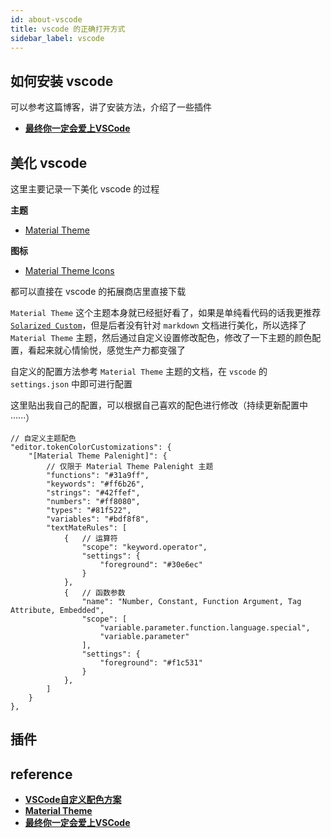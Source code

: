 ```yaml
---
id: about-vscode
title: vscode 的正确打开方式
sidebar_label: vscode
---
```


## 如何安装 vscode
可以参考这篇博客，讲了安装方法，介绍了一些插件
- **[最终你一定会爱上VSCode](https://sinnammanyo.cn/VSCode-config/)**

## 美化 vscode
这里主要记录一下美化 vscode 的过程

**主题**
- [Material Theme](https://marketplace.visualstudio.com/items?itemName=Equinusocio.vsc-material-theme)

**图标**
- [Material Theme Icons](https://marketplace.visualstudio.com/items?itemName=Equinusocio.vsc-material-theme-icons)

都可以直接在 vscode 的拓展商店里直接下载

`Material Theme` 这个主题本身就已经挺好看了，如果是单纯看代码的话我更推荐 [`Solarized Custom`](https://marketplace.visualstudio.com/items?itemName=bbrakenhoff.solarized-light-custom)，但是后者没有针对 `markdown` 文档进行美化，所以选择了 `Material Theme` 主题，然后通过自定义设置修改配色，修改了一下主题的颜色配置，看起来就心情愉悦，感觉生产力都变强了

自定义的配置方法参考 `Material Theme` 主题的文档，在 `vscode` 的 `settings.json` 中即可进行配置

这里贴出我自己的配置，可以根据自己喜欢的配色进行修改（持续更新配置中······）

```
// 自定义主题配色
"editor.tokenColorCustomizations": {
    "[Material Theme Palenight]": {
        // 仅限于 Material Theme Palenight 主题
        "functions": "#31a9ff",
        "keywords": "#ff6b26",
        "strings": "#42ffef",
        "numbers": "#ff8080",
        "types": "#81f522",
        "variables": "#bdf8f8",
        "textMateRules": [
            {   // 运算符
                "scope": "keyword.operator",
                "settings": {
                    "foreground": "#30e6ec"
                }
            },
            {   // 函数参数
                "name": "Number, Constant, Function Argument, Tag Attribute, Embedded",
                "scope": [
                    "variable.parameter.function.language.special",
                    "variable.parameter"
                ],
                "settings": {
                    "foreground": "#f1c531"
                }
            },
        ]
    }
},
```

## 插件

## reference

- **[VSCode自定义配色方案](https://www.cnblogs.com/garvenc/p/vscode_customize_color_theme.html)**
- **[Material Theme](https://marketplace.visualstudio.com/items?itemName=Equinusocio.vsc-material-theme)**
- **[最终你一定会爱上VSCode](https://sinnammanyo.cn/VSCode-config/)**
